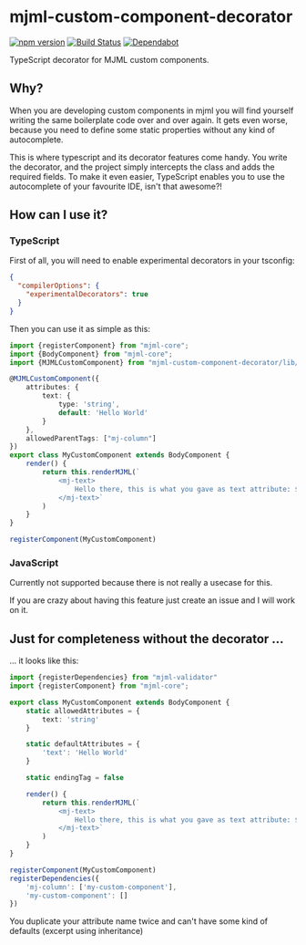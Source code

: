 mjml-custom-component-decorator
===
[![npm version](https://badge.fury.io/js/mjml-custom-component-decorator.svg)](https://badge.fury.io/js/mjml-custom-component-decorator)
[![Build Status](https://app.travis-ci.com/timo-reymann/mjml-custom-component-decorator.svg?branch=main)](https://app.travis-ci.com/timo-reymann/mjml-custom-component-decorator)
[![Dependabot](https://badgen.net/badge/Dependabot/enabled/green?icon=dependabot)](https://dependabot.com/)

TypeScript decorator for MJML custom components.

## Why?

When you are developing custom components in mjml you will find yourself writing the same boilerplate code over and over
again. It gets even worse, because you need to define some static properties without any kind of autocomplete.

This is where typescript and its decorator features come handy. You write the decorator, and the project simply
intercepts the class and adds the required fields. To make it even easier, TypeScript enables you to use the
autocomplete of your favourite IDE, isn't that awesome?!

## How can I use it?

### TypeScript

First of all, you will need to enable experimental decorators in your tsconfig:

```json
{
  "compilerOptions": {
    "experimentalDecorators": true
  }
}
```

Then you can use it as simple as this:

```typescript
import {registerComponent} from "mjml-core";
import {BodyComponent} from "mjml-core";
import {MJMLCustomComponent} from "mjml-custom-component-decorator/lib/MJMLCustomComponent";

@MJMLCustomComponent({
    attributes: {
        text: {
            type: 'string',
            default: 'Hello World'
        }
    },
    allowedParentTags: ["mj-column"]
})
export class MyCustomComponent extends BodyComponent {
    render() {
        return this.renderMJML(`
            <mj-text>
                Hello there, this is what you gave as text attribute: ${this.getAttribute("text")}
            </mj-text>`
        )
    }
}

registerComponent(MyCustomComponent)
```

### JavaScript

Currently not supported because there is not really a usecase for this.

If you are crazy about having this feature just create an issue and I will work on it.

## Just for completeness without the decorator ...

... it looks like this:

```typescript
import {registerDependencies} from "mjml-validator"
import {registerComponent} from "mjml-core";

export class MyCustomComponent extends BodyComponent {
    static allowedAttributes = {
        text: 'string'
    }

    static defaultAttributes = {
        'text': 'Hello World'
    }

    static endingTag = false

    render() {
        return this.renderMJML(`
            <mj-text>
                Hello there, this is what you gave as text attribute: ${this.getAttribute("text")}
            </mj-text>`
        )
    }
}

registerComponent(MyCustomComponent)
registerDependencies({
    'mj-column': ['my-custom-component'],
    'my-custom-component': []
})
```

You duplicate your attribute name twice and can't have some kind of defaults (excerpt using inheritance)
